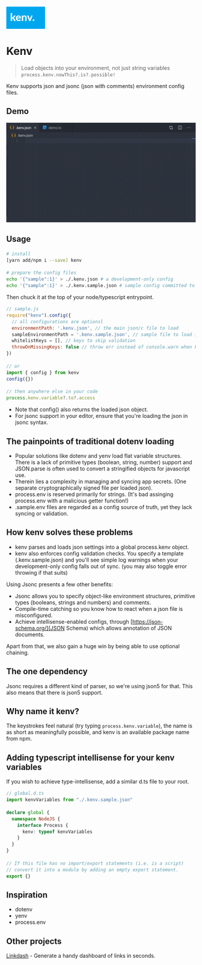 ![Kenv](https://raw.githubusercontent.com/igimanaloto/kenv/master/readme_assets/kenv.png)

# Kenv

> Load objects into your environment, not just string variables `process.kenv.nowThis?.is?.possible!`

Kenv supports json and jsonc (json with comments) environment config files.

## Demo

![Kenv demo](https://raw.githubusercontent.com/igimanaloto/kenv/master/readme_assets/demo.gif)

## Usage

```sh
# install
[yarn add/npm i --save] kenv

# prepare the config files
echo '{"sample":1}' > ./.kenv.json # a development-only config
echo '{"sample":1}' > ./.kenv.sample.json # sample config committed to source
```

Then chuck it at the top of your node/typescript entrypoint.

```javascript
// sample.js
require("kenv").config({
  // all configurations are optionsl
  environmentPath: '.kenv.json', // the main json/c file to load
  sampleEnvironmentPath = '.kenv.sample.json', // sample file to load in source
  whitelistKeys = [], // keys to skip validation
  throwOnMissingKeys: false // throw err instead of console.warn when keys are missing.
})

// or
import { config } from kenv
config({})

// then anywhere else in your code
process.kenv.variable?.to?.access
```

- Note that config() also returns the loaded json object.
- For jsonc support in your editor, ensure that you're loading the json in jsonc
  syntax.

## The painpoints of traditional dotenv loading

- Popular solutions like dotenv and yenv load flat variable structures. There is
  a lack of primitive types (boolean, string, number) support and JSON.parse is often
  used to convert a stringified objects for javascript use.
- Therein lies a complexity in managing and syncing app secrets. (One separate cryptographically signed file per loaded json).
- process.env is reserved primarily for strings. (It's bad assinging process.env with a malicious getter function!)
- .sample.env files are regarded as a config source of truth, yet they lack syncing or validation.

## How kenv solves these problems

- kenv parses and loads json settings into a global process.kenv object.
- kenv also enforces config validation checks. You specify a template
  (.kenv.sample.json) and you'll see simple log warnings when your
  development-only config falls out of sync. (you may also toggle error throwing
  if that suits)

Using Jsonc presents a few other benefits:

- Jsonc allows you to specify object-like environment structures,
  primitive types (booleans, strings and numbers) and comments.
- Compile-time catching so you know how to react when a json file is misconfigured.
- Achieve intellisense-enabled configs, through [https://json-schema.org/](JSON
  Schema) which allows annotation of JSON documents.

Apart from that, we also gain a huge win by being able to use optional chaining.

## The one dependency

Jsonc requires a different kind of parser, so we're using json5 for that. This
also means that there is json5 support.

## Why name it kenv?

The keystrokes feel natural (try typing `process.kenv.variable`), the name is as short as meaningfully possible, and
kenv is an available package name from npm.

## Adding typescript intellisense for your kenv variables

If you wish to achieve type-intellisense, add a similar d.ts file to your root.

```typescript
// global.d.ts
import kenvVariables from "./.kenv.sample.json"

declare global {
  namespace NodeJS {
    interface Process {
      kenv: typeof kenvVariables
    }
  }
}

// If this file has no import/export statements (i.e. is a script)
// convert it into a module by adding an empty export statement.
export {}
```

## Inspiration

- dotenv
- yenv
- process.env

## Other projects

[Linkdash](https://github.com/igimanaloto/linkdash) - Generate a handy dashboard of links in seconds.
